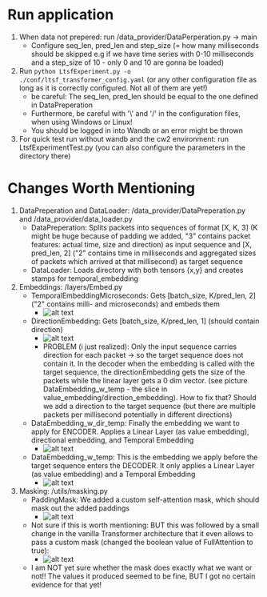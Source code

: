 # Run application
1. When data not prepered: run /data_provider/DataPerperation.py -> main 
    - Configure seq_len, pred_len and step_size (= how many milliseconds should be skipped e.g if we have time series with 0-10 milliseconds and a step_size of 10 - only 0 and 10 are gonna be loaded)
2. Run `python LtsfExperiment.py -o ./conf/ltsf_transformer_config.yaml` (or any other configuration file as long as it is correctly configured. Not all of them are yet!)
    - be careful: The seq_len, pred_len should be equal to the one defined in DataPreperation
    - Furthermore, be careful with '\\' and '/' in the configuration files, when using Windows or Linux!
    - You should be logged in into Wandb or an error might be thrown
3. For quick test run without wandb and the cw2 environment: run LtsfExperimentTest.py (you can also configure the parameters in the directory there)

# Changes Worth Mentioning
1. DataPreperation and DataLoader: /data_provider/DataPreperation.py and /data_provider/data_loader.py
    - DataPreperation: Splits packets into sequences of format [X, K, 3] (K might be huge because of 
    padding we added, "3" contains packet features: actual time, size and direction) as input sequence and [X, pred_len, 2] 
    ("2" contains time in milliseconds and aggregated sizes of packets which arrived at that millisecond) as target sequence
    - DataLoader: Loads directory with both tensors {x,y} and creates stamps for temporal_embedding
2. Embeddings: /layers/Embed.py
    - TemporalEmbeddingMicroseconds: Gets [batch_size, K/pred_len, 2] ("2" contains milli- and microseconds) and embeds them
      - ![alt text](./img/TemporalEmbedding.png)
    - DirectionEmbedding: Gets [batch_size, K/pred_len, 1] (should contain direction)
      - ![alt text](./img/DirectionalEmbedding.png)
      - PROBLEM (i just realized): Only the input sequence carries direction for each packet -> so the target sequence 
      does not contain it. In the decoder when the embedding is called with the target sequence, the directionEmbedding 
      gets the size of the packets while the linear layer gets a 0 dim vector. (see picture DataEmbedding_w_temp - the slice in value_embedding/direction_embedding). 
      How to fix that? Should we add a direction to the target sequence (but there are multiple packets per millisecond potentially in different directions)
    - DataEmbedding_w_dir_temp: Finally the embedding we want to apply for ENCODER. Applies a Linear Layer (as value embedding), directional embedding, and Temporal Embedding
      - ![alt text](./img/DataEmbedding_w_dir_temp.png)
    - DataEmbedding_w_temp: This is the embedding we apply before the target sequence enters the DECODER. It only applies a Linear Layer (as value embedding) and a Temporal Embedding
      - ![alt text](./img/DataEmbedding_w_temp.png)
4. Masking: /utils/masking.py
   - PaddingMask: We added a custom self-attention mask, which should mask out the added paddings
     - ![alt text](./img/PaddingMask.png)
   - Not sure if this is worth mentioning: BUT this was followed by a small change in the vanilla Transformer architecture that it even allows to pass a custom mask (changed the boolean value of FullAttention to true):
     - ![alt text](./img/Transformer_Encoder.png)
   - I am NOT yet sure whether the mask does exactly what we want or not!! The values it produced seemed to be fine, BUT I got no certain evidence for that yet!